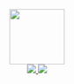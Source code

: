 <div id="header" align="center">
  <img src="https://media.giphy.com/media/M9gbBd9nbDrOTu1Mqx/giphy.gif" width="100"/>
</div>
<div id="badges" align="center">
  <a href="https://career.habr.com/gtijidi">
    <img src="https://img.shields.io/badge/%D0%A5%D0%B0%D0%B1%D1%80%D0%9A%D0%B0%D1%80%D1%8C%D0%B5%D1%80%D0%B0-blue?style=for-the-badge&logo=habr&logoColor=white"/>
  </a>
  <a href="mailto:gtgaleevtimur@gmail.com">
    <img src="https://img.shields.io/badge/email-white?style=for-the-badge&logo=gmail&logoColor=color"/>
  </a>
</div>
<div align="center">
<img src="https://komarev.com/ghpvc/?username=gtgaleevtimur&style=flat-square&color=blue" alt=""/>
</div>
